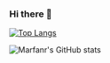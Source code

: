 ### Hi there 👋

<!--
**marfanr/marfanr** is a ✨ _special_ ✨ repository because its `README.md` (this file) appears on your GitHub profile.

Here are some ideas to get you started:

- 🔭 I’m currently working on ...
- 🌱 I’m currently learning ...
- 👯 I’m looking to collaborate on ...
- 🤔 I’m looking for help with ...
- 💬 Ask me about ...
- 📫 How to reach me: ...
- 😄 Pronouns: ...
- ⚡ Fun fact: ...
-->

<!-- [![trophy](https://github-profile-trophy.vercel.app/?username=marfanr)](https://github.com/ryo-ma/github-profile-trophy) -->
[![Top Langs](https://github-readme-stats.vercel.app/api/top-langs/?username=marfanr&layout=compact)](https://github.com/anuraghazra/github-readme-stats)

![Marfanr's GitHub stats](https://github-readme-stats.vercel.app/api?username=marfanr&show_icons=true&theme=tokyonight)


